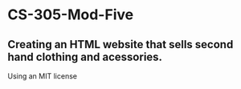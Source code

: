 # CS-305-Mod-Five
## Creating an HTML website that sells second hand clothing and acessories. 
Using an MIT license 
